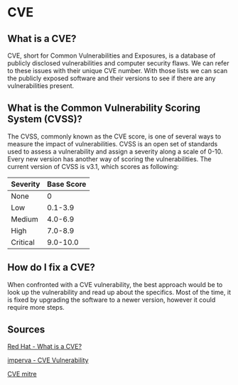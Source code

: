 # CVE

## What is a CVE?

CVE, short for Common Vulnerabilities and Exposures, is a database of publicly disclosed vulnerabilities and computer security flaws.
We can refer to these issues with their unique CVE number.
With those lists we can scan the publicly exposed software and their versions to see if there are any vulnerabilities present.


## What is the Common Vulnerability Scoring System (CVSS)?

The CVSS, commonly known as the CVE score, is one of several ways to measure the impact of vulnerabilities.
CVSS is an open set of standards used to assess a vulnerability and assign a severity along a scale of 0-10.<br>
Every new version has another way of scoring the vulnerabilities.
The current version of CVSS is v3.1, which scores as following:

| Severity    | Base Score  |
| ----------- | ----------- |
| None        | 0           |
| Low         | 0.1-3.9     |
| Medium      | 4.0-6.9     |
| High	      | 7.0-8.9     |
| Critical    | 9.0-10.0    |


## How do I fix a CVE?

When confronted with a CVE vulnerability, the best approach would be to look up the vulnerability and read up about the specifics.
Most of the time, it is fixed by upgrading the software to a newer version, however it could require more steps.


## Sources

[Red Hat - What is a CVE?](https://www.redhat.com/en/topics/security/what-is-cve)

[imperva - CVE Vulnerability](https://www.imperva.com/learn/application-security/cve-cvss-vulnerability/)

[CVE mitre](https://cve.mitre.org)
